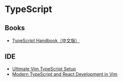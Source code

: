 # TypeScript

## Books
* [TypeScript Handbook（中文版）](https://www.gitbook.com/book/zhongsp/typescript-handbook/details)

## IDE
* [Ultimate Vim TypeScript Setup](https://pragmaticpineapple.com/ultimate-vim-typescript-setup/)
* [Modern TypeScript and React Development in Vim](https://thoughtbot.com/blog/modern-typescript-and-react-development-in-vim)
